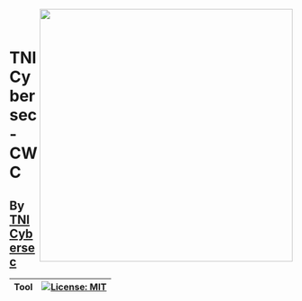 <br>
<img align="right" src="https://imgur.com/SN6ZqUt.png" width="450"></img>
<p align="center">
</br>	

# TNICybersec-CWC
## By [TNI Cybersec](https://tni-cybersec.github.io)
|Tool|[![License: MIT](https://img.shields.io/badge/license-MIT-blue?style=flat-square)](LICENSE)|
|----|----|
